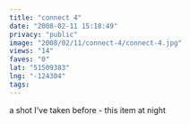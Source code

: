 ```yaml
---
title: "connect 4"
date: "2008-02-11 15:18:49"
privacy: "public"
image: "2008/02/11/connect-4/connect-4.jpg"
views: "14"
faves: "0"
lat: "51509383"
lng: "-124304"
tags:
---
```

a shot I've taken before - this item at night
